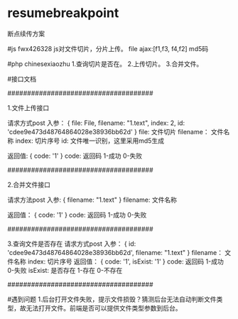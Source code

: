 # resumebreakpoint
断点续传方案

#js fwx426328
js对文件切片，分片上传。
file
ajax:[f1,f3,     f4,f2]
md5码

#php chinesexiaozhu
1.查询切片是否在。
2.上传切片。
3.合并文件。

#接口文档

#####################################

1.文件上传接口

请求方式post
入参：
{
	file: File,
	filename: "1.text",
	index: 2,
	id: 'cdee9e473d48764864028e38936bb62d'
}
file: 文件切片
filename： 文件名称
index: 切片序号
id: 文件唯一识别，这里采用md5生成

返回值:
{
	code: '1'
}
code: 返回码 1-成功 0-失败

#####################################

2.合并文件接口

请求方法post
入参:
{
	filename: "1.text"
}
filename: 文件名称

返回值：
{
	code: '1'
}
code: 返回码 1-成功 0-失败


#####################################

3.查询文件是否存在
请求方式post
入参：
{
	id: 'cdee9e473d48764864028e38936bb62d',
	filename: "1.text"
}
filename： 文件名称
index: 切片序号
返回值：
{
	code: '1',
	isExist: '1'
}
code: 返回码 1-成功 0-失败
isExist: 是否存在 1-存在 0-不存在

#####################################

#遇到问题
1.后台打开文件失败，提示文件损毁？猜测后台无法自动判断文件类型，故无法打开文件。前端是否可以提供文件类型参数到后台。
